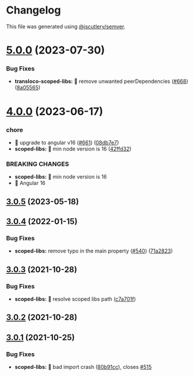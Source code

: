# Changelog

This file was generated using [@jscutlery/semver](https://github.com/jscutlery/semver).

# [5.0.0](https://github.com/ngneat/transloco/compare/transloco-scoped-libs-4.0.0...transloco-scoped-libs-5.0.0) (2023-07-30)

### Bug Fixes

- **transloco-scoped-libs:** 🐛 remove unwanted peerDependencies ([#668](https://github.com/ngneat/transloco/issues/668)) ([8a05565](https://github.com/ngneat/transloco/commit/8a0556516c58bd39469964744dd4d79b776ce862))

# [4.0.0](https://github.com/ngneat/transloco/compare/transloco-scoped-libs-3.0.5...transloco-scoped-libs-4.0.0) (2023-06-17)

### chore

- 🤖 upgrade to angular v16 ([#661](https://github.com/ngneat/transloco/issues/661)) ([08db7e7](https://github.com/ngneat/transloco/commit/08db7e7d1f64846fa0b07123dee8ff5bff20b4f0))
- **scoped-libs:** 🤖 min node version is 16 ([42ffd32](https://github.com/ngneat/transloco/commit/42ffd329226bf59677b853845ddd51550f45e316))

### BREAKING CHANGES

- **scoped-libs:** 🧨 min node version is 16
- 🧨 Angular 16

## [3.0.5](https://github.com/ngneat/transloco/compare/transloco-scoped-libs-3.0.4...transloco-scoped-libs-3.0.5) (2023-05-18)

## [3.0.4](https://github.com/ngneat/transloco/compare/transloco-scoped-libs-3.0.3...transloco-scoped-libs-3.0.4) (2022-01-15)

### Bug Fixes

- **scoped-libs:** remove typo in the main property ([#540](https://github.com/ngneat/transloco/issues/540)) ([71a2823](https://github.com/ngneat/transloco/commit/71a28232c3567cd7933950c9ac49b2e32465d1af))

## [3.0.3](https://github.com/ngneat/transloco/compare/transloco-scoped-libs-3.0.2...transloco-scoped-libs-3.0.3) (2021-10-28)

### Bug Fixes

- **scoped-libs:** 🐛 resolve scoped libs path ([c7a701f](https://github.com/ngneat/transloco/commit/c7a701feebb6a27b35bbc982ee37f80e1204efe1))

## [3.0.2](https://github.com/ngneat/transloco/compare/transloco-scoped-libs-3.0.1...transloco-scoped-libs-3.0.2) (2021-10-28)

## [3.0.1](https://github.com/ngneat/transloco/compare/transloco-scoped-libs-3.0.0...transloco-scoped-libs-3.0.1) (2021-10-25)

### Bug Fixes

- **scoped-libs:** 🐛 bad import crash ([80b91cc](https://github.com/ngneat/transloco/commit/80b91cce5bc389b3a701d3af44d76e43012cd169)), closes [#515](https://github.com/ngneat/transloco/issues/515)

